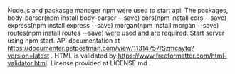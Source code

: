 Node.js and packasge manager npm were used to start api.
The packages,
body-parser(npm install body-parser --save)
cors(npm install cors --save)
express(npm install express --save)
morgan(npm install morgan --save)
routes(npm install routes --save)
were used and are required.
Start server using npm start.
API documentation at https://documenter.getpostman.com/view/11314757/Szmcaytq?version=latest .
HTML is validated by https://www.freeformatter.com/html-validator.html.
License provided at LICENSE.md .